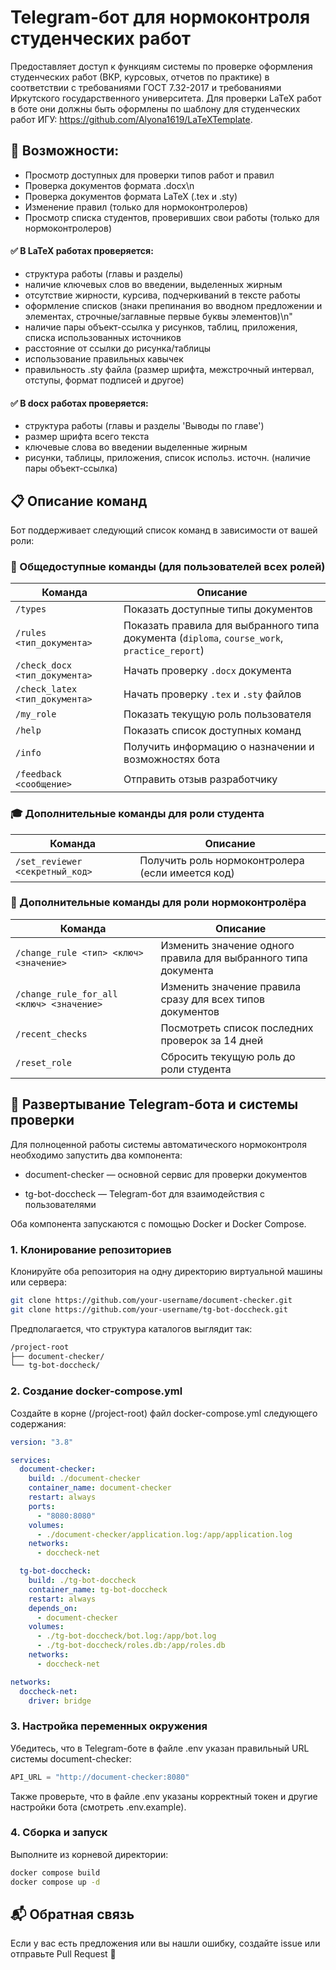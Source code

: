 # Telegram-бот для нормоконтроля студенческих работ

Предоставляет доступ к функциям системы по проверке оформления студенческих работ (ВКР, курсовых, отчетов по практике) в соответствии с требованиями ГОСТ 7.32-2017 и требованиями Иркутского государственного университета.
Для проверки LaTeX работ в боте они должны быть оформлены по шаблону для студенческих работ ИГУ: https://github.com/Alyona1619/LaTeXTemplate.

## 📌 Возможности:
 - Просмотр доступных для проверки типов работ и правил
- Проверка документов формата .docx\n
- Проверка документов формата LaTeX (.tex и .sty)
- Изменение правил (только для нормоконтролеров)
- Просмотр списка студентов, проверивших свои работы (только для нормоконтролеров)



#### ✅ В LaTeX работах проверяется:
- структура работы (главы и разделы)
- наличие ключевых слов во введении, выделенных жирным
- отсутствие жирности, курсива, подчеркиваний в тексте работы
- оформление списков (знаки препинания во вводном предложении и элементах, строчные/заглавные первые буквы элементов)\n"
- наличие пары объект-ссылка у рисунков, таблиц, приложения, списка использованных источников
- расстояние от ссылки до рисунка/таблицы
- использование правильных кавычек
- правильность .sty файла (размер шрифта, межстрочный интервал, отступы, формат подписей и другое)

#### ✅ В docx работах проверяется:
- структура работы (главы и разделы 'Выводы по главе')
- размер шрифта всего текста
- ключевые слова во введении выделенные жирным
- рисунки, таблицы, приложения, список использ. источн. (наличие пары объект-ссылка)


## 📋 Описание команд

Бот поддерживает следующий список команд в зависимости от вашей роли:

### 👤 Общедоступные команды (для пользователей всех ролей)
| Команда | Описание |
|--------|----------|
| `/types` | Показать доступные типы документов |
| `/rules <тип_документа>` | Показать правила для выбранного типа документа (`diploma`, `course_work`, `practice_report`) |
| `/check_docx <тип_документа>` | Начать проверку `.docx` документа |
| `/check_latex <тип_документа>` | Начать проверку `.tex` и `.sty` файлов |
| `/my_role` | Показать текущую роль пользователя |
| `/help` | Показать список доступных команд |
| `/info` | Получить информацию о назначении и возможностях бота |
| `/feedback <сообщение>` | Отправить отзыв разработчику |

### 🎓 Дополнительные команды для роли студента
| Команда | Описание |
|--------|----------|
| `/set_reviewer <секретный_код>` | Получить роль нормоконтролера (если имеется код) |

### 💼 Дополнительные команды для роли нормоконтролёра
| Команда | Описание |
|--------|----------|
| `/change_rule <тип> <ключ> <значение>` | Изменить значение одного правила для выбранного типа документа |
| `/change_rule_for_all <ключ> <значение>` | Изменить значение правила сразу для всех типов документов |
| `/recent_checks` | Посмотреть список последних проверок за 14 дней |
| `/reset_role` | Сбросить текущую роль до роли студента |


## 🚀 Развертывание Telegram-бота и системы проверки

Для полноценной работы системы автоматического нормоконтроля необходимо запустить два компонента:

- document-checker — основной сервис для проверки документов

- tg-bot-doccheck — Telegram-бот для взаимодействия с пользователями

Оба компонента запускаются с помощью Docker и Docker Compose.

### 1. Клонирование репозиториев
Клонируйте оба репозитория на одну директорию виртуальной машины или сервера:

```bash
git clone https://github.com/your-username/document-checker.git
git clone https://github.com/your-username/tg-bot-doccheck.git
```
Предполагается, что структура каталогов выглядит так:

```bash
/project-root
├── document-checker/
└── tg-bot-doccheck/
```

### 2. Создание docker-compose.yml
Создайте в корне (/project-root) файл docker-compose.yml следующего содержания:
```yaml
version: "3.8"

services:
  document-checker:
    build: ./document-checker
    container_name: document-checker
    restart: always
    ports:
      - "8080:8080"
    volumes:
      - ./document-checker/application.log:/app/application.log
    networks:
      - doccheck-net

  tg-bot-doccheck:
    build: ./tg-bot-doccheck
    container_name: tg-bot-doccheck
    restart: always
    depends_on:
      - document-checker
    volumes:
      - ./tg-bot-doccheck/bot.log:/app/bot.log
      - ./tg-bot-doccheck/roles.db:/app/roles.db
    networks:
      - doccheck-net

networks:
  doccheck-net:
    driver: bridge
```    
    
### 3. Настройка переменных окружения
Убедитесь, что в Telegram-боте в файле .env указан правильный URL системы document-checker:

```python
API_URL = "http://document-checker:8080"
```
Также проверьте, что в файле .env указаны корректный токен и другие настройки бота (смотреть .env.example).

### 4. Сборка и запуск
Выполните из корневой директории:

```bash
docker compose build
docker compose up -d
```
                              
## 📬 Обратная связь
Если у вас есть предложения или вы нашли ошибку, создайте issue или отправьте Pull Request 🙌